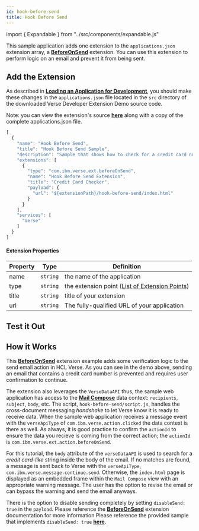 ```yaml
---
id: hook-before-send
title: Hook Before Send
---
```

import { Expandable } from "../src/components/expandable.js"

This sample application adds one extension to the `applications.json` extension array, a **[BeforeOnSend](../extension-points#beforeonsend)** extension. You can use this extension to perform logic on an email and prevent it from being sent.

## Add the Extension
As described in **[Loading an Application for Development](../development)**, you should make these changes in the ```applications.json``` file located in the ```src``` directory of the downloaded Verse Developer Extension Demo source code. 

Note: you can view the extension's source **[here](https://github.com/HCL-TECH-SOFTWARE/Verse-Extension-samples/tree/master/src/hook-before-send)** along with a copy of the complete applications.json file.

```js
[
  {
    "name": "Hook Before Send",
    "title": "Hook Before Send Sample",
    "description": "Sample that shows how to check for a credit card number before sending",
    "extensions": [
      {
        "type": "com.ibm.verse.ext.beforeOnSend",
        "name": "Hook Before Send Extension",
        "title": "Credit Card Checker",
        "payload": {
          "url": "${extensionPath}/hook-before-send/index.html"
        }
      }
    ],
    "services": [
      "Verse"
    ]
  }
]
```
#### Extension Properties
| Property    | Type |  Definition |
|-------------|:----:|-------------|
| name        | `string` | the name of the application |
| type        | `string` | the extension point  ([List of Extension Points](../extension-points)) |
| title       | `string` | title of your extension |
| url         | `string` | The fully-qualified URL of your application |


## Test it Out
<Expandable path="samples/before-on-send.gif" />

##  How it Works
This **[BeforeOnSend](../extension-points#beforeonsend)** extension example adds some verification logic to the send email action in HCL Verse. As you can see in the demo above, sending an email that contains a credit card number is prevented and requires user confirmation to continue. 

The extension also leverages the `VerseDataAPI` thus, the sample web application has access to the **[Mail Compose](../extension-data-api#mail-compose)** data context: `recipients`, `subject`, `body`, etc. The script, `hook-before-send/script.js`, handles the cross-document messaging *handshake* to let Verse know it is ready to receive data. When the sample web application receives a message event with the `verseApiType` of `com.ibm.verse.action.clicked` the data context is there as well. As always, it is good practice to confirm the `actionId` to ensure the data you recieve is coming from the correct action; the `actionId` is `com.ibm.verse.ext.action.beforeOnSend`.

For this tutorial, the `body` attribute of the `verseDataAPI` is used to search for a *credit card-like* string inside the body of the email. If no matches are found, a message is sent back to Verse with the `verseApiType`, `com.ibm.verse.message.continue.send`. Otherwise, the `index.html` page is displayed as an embedded frame within the `Mail Compose` view with an appropriate warning message. The user has the option to revise the email or can bypass the warning and send the email anyways. 

There is the option to disable sending completely by setting `disableSend: true` in the `payload`. Please reference the **[BeforeOnSend](../extension-points#beforeonsend)** extension documentation for more information Please reference the provided sample that implements `disableSend: true` **[here](https://github.com/HCL-TECH-SOFTWARE/Verse-Extension-samples/tree/master/src/hook-before-send-disable)**.